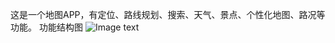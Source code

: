 这是一个地图APP，有定位、路线规划、搜索、天气、景点、个性化地图、路况等功能。
功能结构图
![Image text](https://github.com/liuchunchang/Map-app-based-on-Baidu-map-SDK/blob/master/images/xitonggongnengtu.png)









